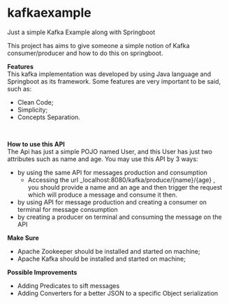 # kafkaexample
Just a simple Kafka Example along with Springboot

This project has aims to give someone a simple notion of Kafka consumer/producer and how to do this on springboot.

**Features**
<br/>
This kafka implementation was developed by using Java language and Springboot as its framework. Some features are very important to be said, such as:
<br/>
- Clean Code;
- Simplicity;
- Concepts Separation.
<br/>

**How to use this API**
<br/>
The Api has just a simple POJO named User, and this User has just two attributes such as name and age.
You may use this API by 3 ways:
- by using the same API for messages production and consumption
  - Accessing the url _localhost:8080/kafka/produce/{name}/{age} , you should provide a name and an age and then trigger the request which will produce a message and consume it then. 
- by using API for message production and creating a consumer on terminal for message consumption
- by creating a producer on terminal and consuming the message on the API

**Make Sure**
- Apache Zookeeper should be installed and started on machine;
- Apache Kafka should be installed and started on machine;

**Possible Improvements**
- Adding Predicates to sift messages
- Adding Converters for a better JSON to a specific Object serialization
